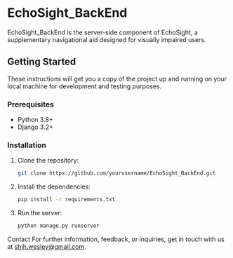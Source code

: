 # EchoSight_BackEnd

EchoSight_BackEnd is the server-side component of EchoSight, a supplementary navigational aid designed for visually impaired users.

## Getting Started

These instructions will get you a copy of the project up and running on your local machine for development and testing purposes.

### Prerequisites

- Python 3.8+
- Django 3.2+

### Installation

1. Clone the repository:

   ```bash
   git clone https://github.com/yourusername/EchoSight_BackEnd.git
   ```

2. Install the dependencies:
   ```bash
   pip install -r requirements.txt
   ```
3. Run the server:
   ```bash
   python manage.py runserver
   ```

Contact
For further information, feedback, or inquiries, get in touch with us at shih.wesley@gmail.com.
